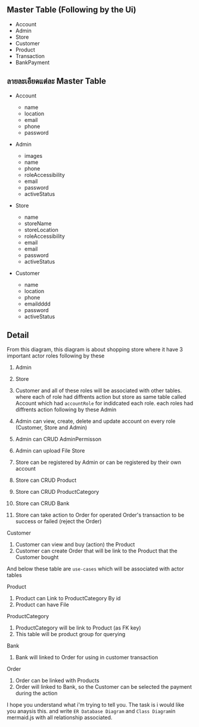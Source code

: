 
## Master Table (Following by the Ui)
- Account
- Admin
- Store
- Customer
- Product
- Transaction
- BankPayment

## ลายละเอียดแต่ละ Master Table

- Account
	- name
	- location
	- email
	- phone
	- password

- Admin 
	- images 
	- name
	- phone
	- roleAccessibility 
	- email
	- password
	- activeStatus

- Store
	- name
	- storeName
	- storeLocation
	- roleAccessibility
	- email
	- email
	- password
	- activeStatus

- Customer 
	- name
	- location
	- phone
	- emaildddd
	- password
	- activeStatus

## Detail
From this diagram, this diagram is about shopping store where it have 3 important actor roles following by these
1. Admin
2. Store
3. Customer
and all of these roles will be associated with other tables. where each of role had diffrents action but store as same table called Account
which had `accountRole` for indidcated each role. each roles had diffrents action following by these
Admin
1. Admin can view, create, delete and update account on every role (Customer, Store and Admin)
2. Admin can CRUD AdminPermisson
3. Admin can upload File
Store

1. Store can be registered by Admin or can be registered by their own account
2. Store can CRUD Product
3. Store can CRUD ProductCategory
4. Store can CRUD Bank
5. Store can take action to Order for operated Order's transaction to be success or failed (reject the Order)

Customer
1. Customer can view and buy (action) the Product
2. Customer can create Order that will be link to the Product that the Customer bought

And below these table are `use-cases` which will be associated with actor tables

Product
1. Product can Link to ProductCategory By id 
2. Product can have File

ProductCategory
1. ProductCategory will be link to Product (as FK key)
2. This table will be product group for querying
   
Bank
1. Bank will linked to Order for using in customer transaction

Order
1. Order can be linked with Products
2. Order will linked to Bank, so the Customer can be selected the payment during the action
   
I hope you understand what i'm trying to tell you. The task is i would like you anaysis this. and write `ER Database Diagram` and `Class Diagram`in mermaid.js  with all relationship associated. 


